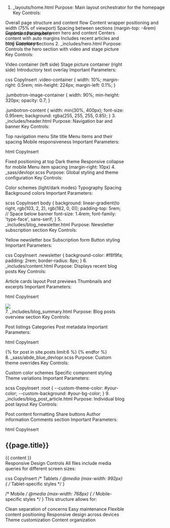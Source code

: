 1. _layouts/home.html
Purpose: Main layout orchestrator for the homepage Key Controls:

Overall page structure and content flow
Content wrapper positioning and width (75% of viewport)
Spacing between sections (margin-top: -4rem)
Important Parameters:

html
CopyInsert
<div class="content-wrapper" style="margin-top: -4rem; width: 75%;">
Controls spacing between hero and content
Centers content with auto margins
Includes recent articles and blog summary sections
2. _includes/hero.html
Purpose: Controls the hero section with video and stage picture Key Controls:

Video container (left side)
Stage picture container (right side)
Introductory text overlay
Important Parameters:

css
CopyInsert
.video-container {
    width: 10%;
    margin-right: 0.5rem;
    min-height: 224px;
    margin-left: 0.1%;
}

.jumbotron-image-container {
    width: 90%;
    min-height: 320px;
    opacity: 0.7;
}

.jumbotron-content {
    width: min(30%, 400px);
    font-size: 0.95rem;
    background: rgba(255, 255, 255, 0.85);
}
3. _includes/header.html
Purpose: Navigation bar and banner Key Controls:

Top navigation menu
Site title
Menu items and their spacing
Mobile responsiveness
Important Parameters:

html
CopyInsert
<nav class="navbar navbar-expand-lg fixed-top navbar-dark" id="topNav">
Fixed positioning at top
Dark theme
Responsive collapse for mobile
Menu item spacing (margin-right: 10px)
4. _sass/devlopr.scss
Purpose: Global styling and theme configuration Key Controls:

Color schemes (light/dark modes)
Typography
Spacing
Background colors
Important Parameters:

scss
CopyInsert
body {
    background: linear-gradient(to right, rgb(103, 2, 2), rgb(182, 0, 0));
    padding-top: 5rem;  // Space below banner
    font-size: 1.4rem;
    font-family: 'type-face', sans-serif;
}
5. _includes/blog_newsletter.html
Purpose: Newsletter subscription section Key Controls:

Yellow newsletter box
Subscription form
Button styling
Important Parameters:

css
CopyInsert
.newsletter {
    background-color: #f8f9fa;
    padding: 2rem;
    border-radius: 8px;
}
6. _includes/content.html
Purpose: Displays recent blog posts Key Controls:

Article cards layout
Post previews
Thumbnails and excerpts
Important Parameters:

html
CopyInsert
<div class="card blog-post">
    <img class="card-img-top" src="{{post.thumbnail}}">
    <div class="card-body center">
        <!-- Post content -->
    </div>
</div>
7. _includes/blog_summary.html
Purpose: Blog posts overview section Key Controls:

Post listings
Categories
Post metadata
Important Parameters:

html
CopyInsert
<div class="row">
    {% for post in site.posts limit:6 %}
    <!-- Post display logic -->
    {% endfor %}
</div>
8. _sass/abde_blue_devlopr.scss
Purpose: Custom theme overrides Key Controls:

Custom color schemes
Specific component styling
Theme variations
Important Parameters:

scss
CopyInsert
:root {
    --custom-theme-color: #your-color;
    --custom-background: #your-bg-color;
}
9. _includes/blog_post_article.html
Purpose: Individual blog post layout Key Controls:

Post content formatting
Share buttons
Author information
Comments section
Important Parameters:

html
CopyInsert
<div class="card">
    <h1 class="post-title">{{page.title}}</h1>
    <div class="post-content">
        {{ content }}
    </div>
</div>
Responsive Design Controls
All files include media queries for different screen sizes:

css
CopyInsert
/* Tablets */
@media (max-width: 992px) {
    /* Tablet-specific styles */
}

/* Mobile */
@media (max-width: 768px) {
    /* Mobile-specific styles */
}
This structure allows for:

Clean separation of concerns
Easy maintenance
Flexible content positioning
Responsive design across devices
Theme customization
Content organization